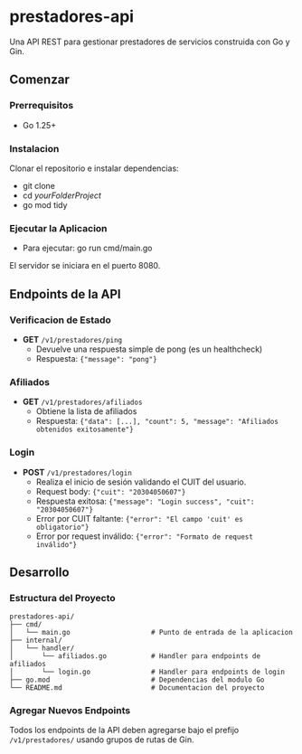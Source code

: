 # prestadores-api

Una API REST para gestionar prestadores de servicios construida con Go y Gin.

## Comenzar

### Prerrequisitos
- Go 1.25+

### Instalacion
Clonar el repositorio e instalar dependencias:
- git clone <repository-url>
- cd *yourFolderProject*
- go mod tidy

### Ejecutar la Aplicacion
- Para ejecutar: go run cmd/main.go

El servidor se iniciara en el puerto 8080.

## Endpoints de la API

### Verificacion de Estado
- **GET** `/v1/prestadores/ping`
  - Devuelve una respuesta simple de pong (es un healthcheck)
  - Respuesta: `{"message": "pong"}`

### Afiliados
- **GET** `/v1/prestadores/afiliados`
  - Obtiene la lista de afiliados
  - Respuesta: `{"data": [...], "count": 5, "message": "Afiliados obtenidos exitosamente"}`

### Login
- **POST** `/v1/prestadores/login`
    - Realiza el inicio de sesión validando el CUIT del usuario.
    - Request body: `{"cuit": "20304050607"}`
    - Respuesta exitosa: `{"message": "Login success", "cuit": "20304050607"}`
    - Error por CUIT faltante: `{"error": "El campo 'cuit' es obligatorio"}`
    - Error por request inválido: `{"error": "Formato de request inválido"}`

## Desarrollo

### Estructura del Proyecto
```
prestadores-api/
├── cmd/
│   └── main.go                    # Punto de entrada de la aplicacion
├── internal/
│   └── handler/
│       └── afiliados.go           # Handler para endpoints de afiliados
│       └── login.go               # Handler para endpoints de login
├── go.mod                         # Dependencias del modulo Go
└── README.md                      # Documentacion del proyecto
```

### Agregar Nuevos Endpoints
Todos los endpoints de la API deben agregarse bajo el prefijo `/v1/prestadores/` usando grupos de rutas de Gin.